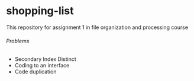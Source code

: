 # shopping-list
This repository for assignment 1 in file organization and processing course

###### Problems

* Secondary Index Distinct
* Coding to an interface
* Code duplication
